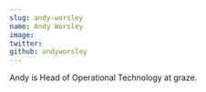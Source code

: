 ```yaml
---
slug: andy-worsley
name: Andy Worsley
image: 
twitter: 
github: andyworsley
---
```


Andy is Head of Operational Technology at graze.
